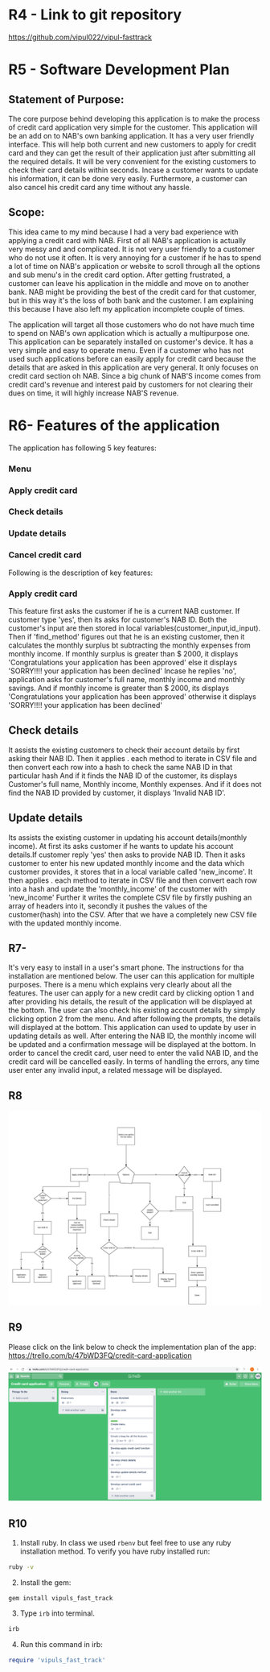 # R4 - Link to git repository
https://github.com/vipul022/vipul-fasttrack

# R5 - Software Development Plan
## Statement of Purpose: 
The core purpose behind developing this application is to make the process of credit card application very simple for the customer. This application will be an add on to NAB's own banking application. It has a very user friendly interface. This will help both current and new customers to apply for credit card and they can get the result of their application just after submitting all the required details. It will be very convenient for the existing customers to check their card details within seconds. Incase a customer wants to update his information, it can be done very easily. Furthermore, a customer can also cancel his credit card any time without any hassle.


## Scope: 
This idea came to my mind because I had a very bad experience with applying a credit card with NAB. First of all NAB's application is actually very messy and and complicated. It is not very user friendly to a customer who do not use it often. It is very annoying for a customer if he has to spend a lot of time on NAB's application or website to scroll through all the options and sub menu's in the credit card option.
After getting frustrated, a customer can leave his application in the middle and move on to another bank. NAB might be providing the best of the credit card for that customer, but in this way it's the loss of both bank and the customer. I am explaining this because I have also left my application incomplete couple of times.

The application will target all those customers who do not have much time to spend on NAB's own application which is actually a multipurpose one. This application can be separately installed on customer's device. It has a very simple and easy to operate menu. Even if a customer who has not used such applications before can easily apply for credit card because the details that are asked in this application are very general. It only focuses on credit card section oh NAB. Since a big chunk of NAB'S  income comes from credit card's revenue and interest paid by customers for not clearing their dues on time, it will highly increase NAB'S revenue. 

# R6- Features of the application
The application has following 5 key features:
### Menu
### Apply credit card
### Check details
### Update details
### Cancel credit card

Following is the description of key features:
### Apply credit card
 This feature first asks the customer if he is a current NAB customer. If customer type 'yes', then its asks for customer's NAB ID. Both the customer's input are then stored in local variables(customer_input,id_input). Then if 'find_method' figures out that he is an existing customer, then it calculates the monthly surplus bt subtracting the monthly expenses from monthly income. If monthly surplus is greater than $ 2000, it displays 'Congratulations your application has been approved' else it displays 'SORRY!!!! your application has been declined'
 Incase he replies 'no', application asks for customer's full name, monthly income and monthly savings. And if monthly income is greater than $ 2000, its displays 'Congratulations your application has been approved' otherwise it displays 'SORRY!!!! your application has been declined'
## Check details
It assists the existing customers to check their account details by first asking their NAB ID. Then it applies . each method to iterate in CSV file and then convert each row into a hash to check the same NAB ID in that particular hash
And if it finds the NAB ID of the customer, its displays Customer's full name, Monthly income, Monthly expenses. And if it does not find the NAB ID provided by customer, it displays 'Invalid NAB ID'.
## Update details 
Its assists the existing customer in updating his account details(monthly income). At first its asks customer if he wants to update his account details.If customer reply 'yes' then asks to provide NAB ID. Then it asks customer to enter his new updated monthly income and the data which customer provides, it stores that in a local variable called 'new_income'. It then applies . each method to iterate in CSV file and then convert each row into a hash and update the 'monthly_income' of the customer with 'new_income'
Further it writes the complete CSV file by firstly pushing an array of headers into it, secondly it pushes the values of the customer(hash) into the CSV. After that we have a completely new CSV file with the updated monthly income.

## R7-
It's very easy to install in a user's smart phone. The instructions for tha installation are mentioned below. The user can this application for multiple purposes. There is a menu which explains very clearly about all the features. The user can apply for a new credit card by clicking option 1 and after providing his details, the result of the application will be displayed at the bottom. The user can also check his existing account details by simply clicking option 2 from the menu. And after following the prompts, the details will displayed at the bottom. This application can used to update by user in updating details as well. After entering the NAB ID, the monthly income will be updated and a confirmation message will be displayed at the bottom. In order to cancel the credit card, user need to enter the valid NAB ID, and the credit card will be cancelled easily. In terms of handling the errors, any time user enter any invalid input, a related message will be displayed.

## R8 



![alt text](./docs/flowchart.png 'Diagram of app data flow')

## R9

Please click on the link below to check the implementation plan of the app:
https://trello.com/b/47bWD3FQ/credit-card-application

![trello board](./docs/trelloboard.png 'screen shot ')
## R10
1. Install ruby. In class we used `rbenv` but feel free to use any ruby installation method. To verify you have ruby installed run:

```bash
ruby -v
```

2. Install the gem:

```
gem install vipuls_fast_track
```

3. Type `irb` into terminal.

```bash
irb
```

4. Run this command in irb:

```ruby
require 'vipuls_fast_track'
```

